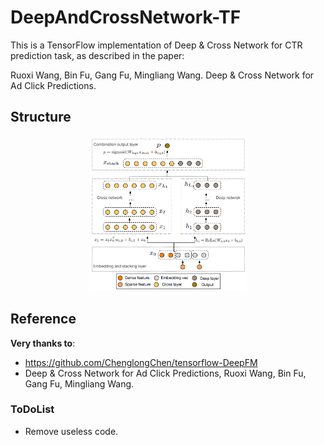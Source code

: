 # DeepAndCrossNetwork-TF

This is a TensorFlow implementation of Deep & Cross Network for CTR prediction task, as described in the paper:

Ruoxi Wang, Bin Fu, Gang Fu, Mingliang Wang. Deep & Cross Network for Ad Click Predictions.



## Structure

<div align=center>
  <img src="./figures/model.png" width = 50% height = 50% />
</div>



## Reference

__Very thanks to__:

- https://github.com/ChenglongChen/tensorflow-DeepFM
- Deep & Cross Network for Ad Click Predictions, Ruoxi Wang, Bin Fu, Gang Fu, Mingliang Wang.

### ToDoList
- Remove useless code.
